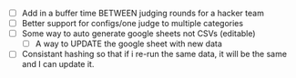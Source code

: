 - [ ] Add in a buffer time BETWEEN judging rounds for a hacker team
- [ ] Better support for configs/one judge to multiple categories
- [ ] Some way to auto generate google sheets not CSVs (editable)
  - [ ] A way to UPDATE the google sheet with new data
- [ ] Consistant hashing so that if i re-run the same data, it will be the same and I can update it.